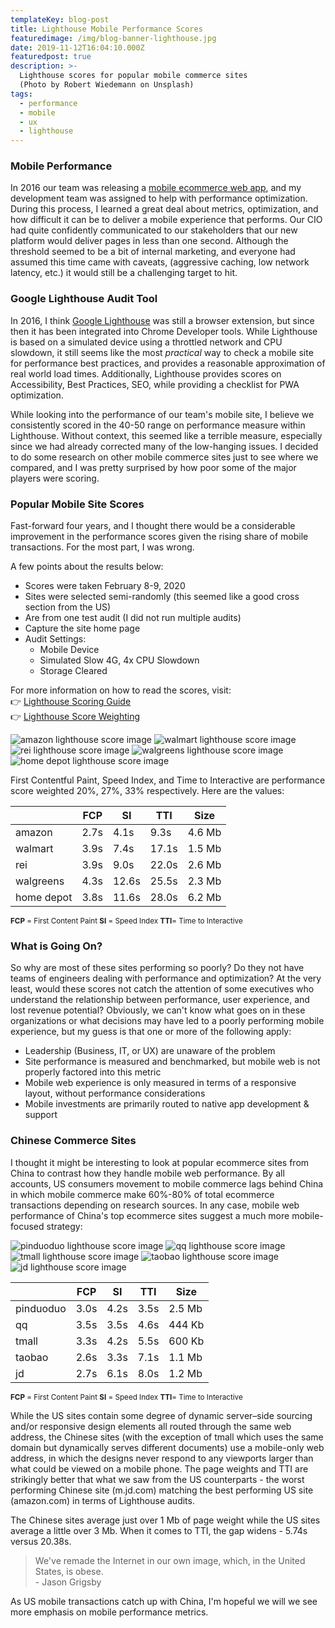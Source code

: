 ```yaml
---
templateKey: blog-post
title: Lighthouse Mobile Performance Scores
featuredimage: /img/blog-banner-lighthouse.jpg
date: 2019-11-12T16:04:10.000Z
featuredpost: true
description: >-
  Lighthouse scores for popular mobile commerce sites 
  (Photo by Robert Wiedemann on Unsplash)
tags:
  - performance
  - mobile
  - ux
  - lighthouse
---
```


### Mobile Performance
In 2016 our team was releasing a [mobile ecommerce web app](/work/mobile-ecommerce/), and my development team was assigned to help with performance optimization. During this process, I learned a great deal about metrics, optimization, and how difficult it can be to deliver a mobile experience that performs. Our CIO had quite confidently communicated to our stakeholders that our new platform would deliver pages in less than one second.  Although the threshold seemed to be a bit of internal marketing, and everyone had assumed this time came with caveats, (aggressive caching, low network latency, etc.) it would still be a challenging target to hit. 


### Google Lighthouse Audit Tool
In 2016, I think [Google Lighthouse](https://developers.google.com/web/tools/lighthouse) was still a browser extension, but since then it has been integrated into Chrome Developer tools. While Lighthouse is based on a simulated device using a throttled network and CPU slowdown, it still seems like the most *practical* way to check a mobile site for performance best practices, and provides a reasonable approximation of real world load times.  Additionally, Lighthouse provides scores on Accessibility, Best Practices, SEO, while providing a checklist for PWA optimization.

While looking into the performance of our team's mobile site, I believe we consistently scored in the 40-50 range on performance  measure within Lighthouse. Without context, this seemed like a terrible measure, especially since we had already corrected many of the low-hanging issues. I decided to do some research on other mobile commerce sites just to see where we compared, and I was pretty surprised by how poor some of the major players were scoring.

### Popular Mobile Site Scores
Fast-forward four years, and I thought there would be a considerable improvement in the performance scores given the rising share of mobile transactions. For the most part, I was wrong. 

A few points about the results below:
- Scores were taken February 8-9, 2020
- Sites were selected semi-randomly (this seemed like a good cross section from the US)
- Are from one test audit (I did not run multiple audits)
- Capture the site home page
- Audit Settings:
  - Mobile Device
  - Simulated Slow 4G, 4x CPU Slowdown
  - Storage Cleared

For more information on how to read the scores, visit:   
👉 [Lighthouse Scoring Guide](https://developers.google.com/web/tools/lighthouse/v3/scoring)   
👉 [Lighthouse Score Weighting](https://docs.google.com/spreadsheets/d/1up5rxd4EMCoMaxH8cppcK1x76n6HLx0e7jxb0e0FXvc/edit#gid=0)


<div class="columns is-centered has-margin-top-32">
  <div class="column is-12 has-text-centered">
    <img class="img" srcset="/img/lighthouse-amazon.png" alt="amazon lighthouse score image" />
    <img class="img" srcset="/img/lighthouse-walmart.png" alt="walmart lighthouse score image" />
    <img class="img" srcset="/img/lighthouse-rei.png" alt="rei lighthouse score image" />
    <img class="img" srcset="/img/lighthouse-walgreens.png" alt="walgreens lighthouse score image" />
    <img class="img" srcset="/img/lighthouse-homedepot.png" alt="home depot lighthouse score image" />
  </div>
</div>

First Contentful Paint, Speed Index, and Time to Interactive are performance score weighted 20%, 27%, 33% respectively. Here are the values:


|            | FCP   | SI    | TTI    |  Size  |
|------------|-------|-------|--------|--------|
| amazon     | 2.7s  | 4.1s  | 9.3s   | 4.6 Mb |
| walmart    | 3.9s  | 7.4s  | 17.1s  | 1.5 Mb |
| rei        | 3.9s  | 9.0s  | 22.0s  | 2.6 Mb |
| walgreens  | 4.3s  | 12.6s | 25.5s  | 2.3 Mb |
| home depot | 3.8s  | 11.6s | 28.0s  | 6.2 Mb |
<small>**FCP** = First Content Paint **SI** = Speed Index **TTI**= Time to Interactive</small>

### What is Going On?
So why are most of these sites performing so poorly? Do they not have teams of engineers dealing with performance and optimization? At the very least, would these scores not catch the attention of some executives who understand the relationship between performance, user experience, and lost revenue potential? Obviously, we can't know what goes on in these organizations or what decisions may have led to a poorly performing mobile experience, but my guess is that one or more of the following apply:

- Leadership (Business, IT, or UX) are unaware of the problem
- Site performance is measured and benchmarked, but mobile web is not properly factored into this metric  
- Mobile web experience is only measured in terms of a responsive layout, without performance considerations
- Mobile investments are primarily routed to native app development & support


### Chinese Commerce Sites
I thought it might be interesting to look at popular ecommerce sites from China to contrast how they handle mobile web performance.  By all accounts, US consumers movement to mobile commerce lags behind China in which mobile commerce make 60%-80% of total ecommerce transactions depending on research sources. In any case, mobile web performance of China's top ecommerce sites suggest a much more mobile-focused strategy:

<div class="columns is-centered has-margin-top-32">
  <div class="column is-12 has-text-centered">
    <img class="img" srcset="/img/lighthouse-pinduoduo.png" alt="pinduoduo lighthouse score image" />
    <img class="img" srcset="/img/lighthouse-qq.png" alt="qq lighthouse score image" />
    <img class="img" srcset="/img/lighthouse-tmall.png" alt="tmall lighthouse score image" />
    <img class="img" srcset="/img/lighthouse-taobao.png" alt="taobao lighthouse score image" />
    <img class="img" srcset="/img/lighthouse-jd.png" alt="jd lighthouse score image" />
  </div>
</div>

|            | FCP   | SI    | TTI    |  Size  |
|------------|-------|-------|--------|--------|
| pinduoduo  | 3.0s  | 4.2s  | 3.5s   | 2.5 Mb |
| qq         | 3.5s  | 3.5s  | 4.6s   | 444 Kb |
| tmall      | 3.3s  | 4.2s  | 5.5s   | 600 Kb |
| taobao     | 2.6s  | 3.3s  | 7.1s   | 1.1 Mb |
| jd         | 2.7s  | 6.1s  | 8.0s   | 1.2 Mb |
<small>**FCP** = First Content Paint **SI** = Speed Index **TTI**= Time to Interactive</small>

While the US sites contain some degree of dynamic server–side sourcing and/or responsive design elements all routed through the same web address, the Chinese sites (with the exception of tmall which uses the same domain but dynamically serves different documents) use a mobile-only web address, in which the designs never respond to any viewports larger than what could be viewed on a mobile phone. The page weights and TTI are strikingly better that what we saw from the US counterparts - the worst performing Chinese site (m.jd.com) matching the best performing US site (amazon.com) in terms of Lighthouse audits.

The Chinese sites average just over 1 Mb of page weight while the US sites average a little over 3 Mb. When it comes to TTI, the gap widens - 5.74s versus 20.38s. 

> We've remade the Internet in our own image, which, in the United States, is obese.   
> \- Jason Grigsby

As US mobile transactions catch up with China, I'm hopeful we will we see more emphasis on mobile performance metrics. 

